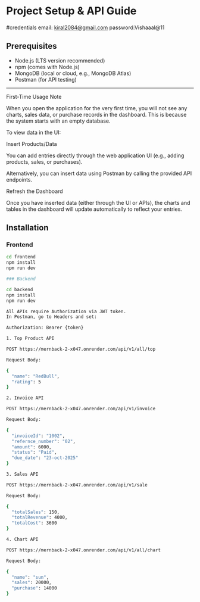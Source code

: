 
# Project Setup & API Guide
#credentials 
email: kiral2084@gmail.com
password:Vishaaal@11
## Prerequisites

- Node.js (LTS version recommended)
- npm (comes with Node.js)
- MongoDB (local or cloud, e.g., MongoDB Atlas)
- Postman (for API testing)

---
First-Time Usage Note

When you open the application for the very first time, you will not see any charts, sales data, or purchase records in the dashboard.
This is because the system starts with an empty database.

To view data in the UI:

Insert Products/Data

You can add entries directly through the web application UI (e.g., adding products, sales, or purchases).

Alternatively, you can insert data using Postman by calling the provided API endpoints.

Refresh the Dashboard

Once you have inserted data (either through the UI or APIs), the charts and tables in the dashboard will update automatically to reflect your entries.
## Installation

### Frontend

```bash
cd frontend
npm install
npm run dev

### Backend

cd backend
npm install
npm run dev

All APIs require Authorization via JWT token.
In Postman, go to Headers and set:

Authorization: Bearer {token}

1. Top Product API

POST https://mernback-2-x047.onrender.com/api/v1/all/top

Request Body:

{
  "name": "RedBull",
  "rating": 5
}

2. Invoice API

POST https://mernback-2-x047.onrender.com/api/v1/invoice

Request Body:

{
  "invoiceId": "1002",
  "refernce_number": "02",
  "amount": 6000,
  "status": "Paid",
  "due_date": "23-oct-2025"
}

3. Sales API

POST https://mernback-2-x047.onrender.com/api/v1/sale

Request Body:

{
  "totalSales": 150,
  "totalRevenue": 4000,
  "totalCost": 3600
}

4. Chart API

POST https://mernback-2-x047.onrender.com/api/v1/all/chart

Request Body:

{
  "name": "sun",
  "sales": 20000,
  "purchase": 14000
}
```
